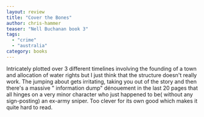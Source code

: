 ```yaml
---
layout: review
title: "Cover the Bones"
author: chris-hammer
teaser: "Nell Buchanan book 3"
tags:
  - "crime"
  - "australia"
category: books
---
```

Intricately plotted over 3 different timelines involving the founding of a town and allocation of water rights but I 
just think that the structure doesn't really work. The jumping about gets irritating, taking you out of the story 
and then there's a massive " information dump" dénouement in the last 20 pages that all hinges on a very minor 
character who just happened to be( without any sign-posting) an ex-army sniper. Too clever for its own good which 
makes it quite hard to read.
